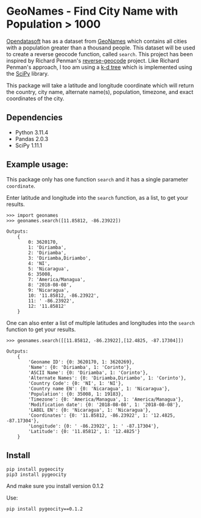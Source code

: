 # GeoNames - Find City Name with Population > 1000

[Opendatasoft](https://public.opendatasoft.com/explore/dataset/geonames-all-cities-with-a-population-1000/table/?disjunctive.cou_name_en&sort=name) has as a dataset from [GeoNames](https://www.geonames.org/about.html) which contains all cities with a population greater than a thousand people. This dataset will be used to create a reverse geocode function, called `search`. This project has been inspired by Richard Penman's [reverse-geocode](https://pypi.org/project/reverse-geocode/) project. Like Richard Penman's approach, I too am using a [k-d tree](https://en.wikipedia.org/wiki/K-d_tree) which is implemented using the [SciPy](https://docs.scipy.org/doc/scipy/reference/generated/scipy.spatial.KDTree.html) library.

This package will take a latitude and longitude coordinate which will return the country, city name, alternate name(s), population, timezone, and exact coordinates of the city. 

## Dependencies
  * Python 3.11.4
  * Pandas 2.0.3
  * SciPy 1.11.1

## Example usage:

This package only has one function `search` and it has a single parameter `coordinate`.

Enter latitude and longitude into the `search` function, as a list, to get your results.

    >>> import geonames
    >>> geonames.search([11.85812, -86.23922])

    Outputs:
        {
            0: 3620170,
            1: 'Diriamba',
            2: 'Diriamba',
            3: 'Diriamba,Diriambo',
            4: 'NI',
            5: 'Nicaragua',
            6: 35008,
            7: 'America/Managua',
            8: '2018-08-08',
            9: 'Nicaragua',
            10: '11.85812, -86.23922',
            11: ' -86.23922',
            12: '11.85812'
        }

One can also enter a list of multiple latitudes and longitudes into the `search` function to get your results.

    >>> geonames.search([[11.85812, -86.23922],[12.4825, -87.17304]])

    Outputs:
        {
            'Geoname ID': {0: 3620170, 1: 3620269},
            'Name': {0: 'Diriamba', 1: 'Corinto'},
            'ASCII Name': {0: 'Diriamba', 1: 'Corinto'},
            'Alternate Names': {0: 'Diriamba,Diriambo', 1: 'Corinto'},
            'Country Code': {0: 'NI', 1: 'NI'},
            'Country name EN': {0: 'Nicaragua', 1: 'Nicaragua'},
            'Population': {0: 35008, 1: 19183},
            'Timezone': {0: 'America/Managua', 1: 'America/Managua'},
            'Modification date': {0: '2018-08-08', 1: '2018-08-08'},
            'LABEL EN': {0: 'Nicaragua', 1: 'Nicaragua'},
            'Coordinates': {0: '11.85812, -86.23922', 1: '12.4825, -87.17304'},
            'Longitude': {0: ' -86.23922', 1: ' -87.17304'},
            'Latitude': {0: '11.85812', 1: '12.4825'}
        }

## Install

    pip install pygeocity
    pip3 install pygeocity

And make sure you install version 0.1.2

Use:

    pip install pygeocity==0.1.2